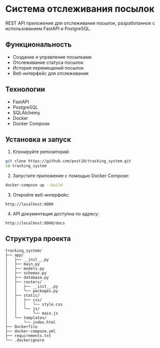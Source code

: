 # Система отслеживания посылок

REST API приложение для отслеживания посылок, разработанное с использованием FastAPI и PostgreSQL.

## Функциональность

- Создание и управление посылками
- Отслеживание статуса посылок
- История перемещений посылок
- Веб-интерфейс для отслеживания

## Технологии

- FastAPI
- PostgreSQL
- SQLAlchemy
- Docker
- Docker Compose

## Установка и запуск

1. Клонируйте репозиторий:
```bash
git clone https://github.com/post10/tracking_system.git
cd tracking_system
```

2. Запустите приложение с помощью Docker Compose:
```bash
docker-compose up --build
```

3. Откройте веб-интерфейс:
```
http://localhost:8000
```

4. API документация доступна по адресу:
```
http://localhost:8000/docs
```

## Структура проекта

```
tracking_system/
├── app/
│   ├── __init__.py
│   ├── main.py
│   ├── models.py
│   ├── schemas.py
│   ├── database.py
│   ├── routers/
│   │   ├── __init__.py
│   │   └── packages.py
│   ├── static/
│   │   ├── css/
│   │   │   └── style.css
│   │   └── js/
│   │       └── main.js
│   └── templates/
│       └── index.html
├── Dockerfile
├── docker-compose.yml
├── requirements.txt
└── .dockerignore
``` 